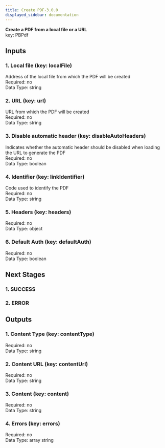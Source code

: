 ```yaml
---  
title: Create PDF-3.0.0  
displayed_sidebar: documentation  
---  
```

  
**Create a PDF from a local file or a URL**  
key: PBPdf  
## Inputs  
### 1. Local file (key: localFile)  
Address of the local file from which the PDF will be created  
Required: no  
Data Type: string   
### 2. URL (key: url)  
URL from which the PDF will be created  
Required: no  
Data Type: string   
### 3. Disable automatic header (key: disableAutoHeaders)  
Indicates whether the automatic header should be disabled when loading the URL to generate the PDF  
Required: no  
Data Type: boolean   
### 4. Identifier (key: linkIdentifier)  
Code used to identify the PDF  
Required: no  
Data Type: string   
### 5. Headers (key: headers)  
  
Required: no  
Data Type: object   
### 6. Default Auth (key: defaultAuth)  
  
Required: no  
Data Type: boolean   
## Next Stages  
### 1. SUCCESS  
  
### 2. ERROR  
  
## Outputs  
### 1. Content Type (key: contentType)  
  
Required: no  
Data Type: string   
### 2. Content URL (key: contentUrl)  
  
Required: no  
Data Type: string   
### 3. Content (key: content)  
  
Required: no  
Data Type: string   
### 4. Errors (key: errors)  
  
Required: no  
Data Type: array string
